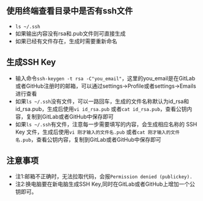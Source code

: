 ## 使用终端查看目录中是否有ssh文件
  - `ls ~/.ssh`
  - 如果输出内容没有rsa和.pub文件则可直接生成
  - 如果已经有文件存在，生成时需要重新命名
  
## 生成SSH Key
  - 输入命令`ssh-keygen -t rsa -C"you_email"`，这里的you_email是在GitLab或者GitHub注册时的邮箱，可以通过settings->Profile或者settings->Emails进行查看
  - 如果`ls ~/.ssh`没有文件，可以一路回车，生成的文件名称默认为id_rsa和id_rsa.pub，生成后使用`vi id_rsa.pub` 或者`cat id_rsa.pub`，查看公钥内容，复制到GitLab或者GitHub中保存即可
  - 如果`ls ~/.ssh`有文件，注意每一步需要填写的内容，会生成相应名称的 SSH Key 文件，生成后使用`vi 刚才输入的文件名.pub` 或者`cat 刚才输入的文件名.pub`，查看公钥内容，复制到GitLab或者GitHub中保存即可

## 注意事项
  - 注1:邮箱不正确时，无法拉取代码，会报`Permission denied (publickey).`
  - 注2:换电脑要在新电脑生成SSH Key,同时在GitLab或者GitHub上增加一个公钥即可。
  
